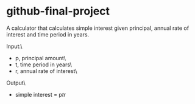 # github-final-project

A calculator that calculates simple interest given principal, annual rate of interest and time period in years.

Input:\
   - p, principal amount\
   - t, time period in years\
   - r, annual rate of interest\
   
Output\
   - simple interest = p*t*r
